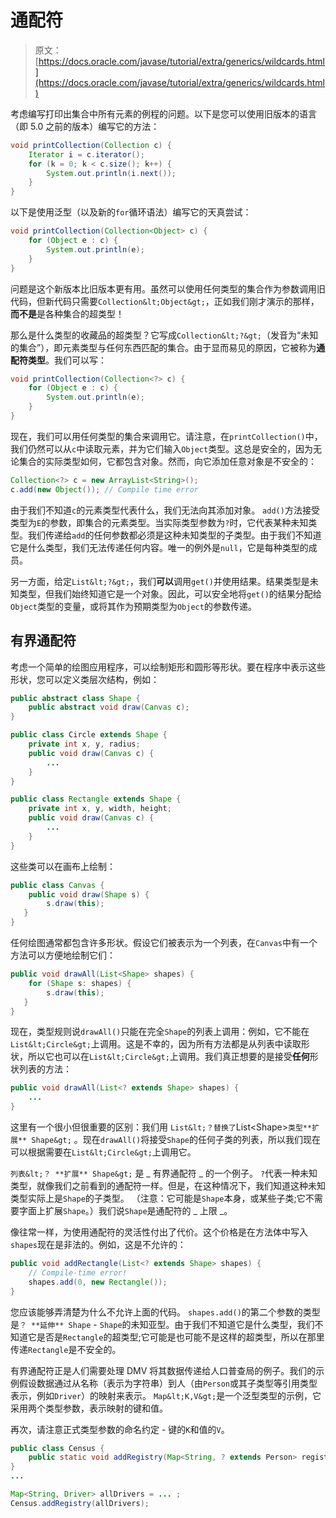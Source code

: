 # 通配符

> 原文： [https://docs.oracle.com/javase/tutorial/extra/generics/wildcards.html](https://docs.oracle.com/javase/tutorial/extra/generics/wildcards.html)

考虑编写打印出集合中所有元素的例程的问题。以下是您可以使用旧版本的语言（即 5.0 之前的版本）编写它的方法：

```java
void printCollection(Collection c) {
    Iterator i = c.iterator();
    for (k = 0; k < c.size(); k++) {
        System.out.println(i.next());
    }
}

```

以下是使用泛型（以及新的`for`循环语法）编写它的天真尝试：

```java
void printCollection(Collection<Object> c) {
    for (Object e : c) {
        System.out.println(e);
    }
}

```

问题是这个新版本比旧版本更有用。虽然可以使用任何类型的集合作为参数调用旧代码，但新代码只需要`Collection&lt;Object&gt;`，正如我们刚才演示的那样，**而不是**是各种集合的超类型！

那么是什么类型的收藏品的超类型？它写成`Collection&lt;?&gt;`（发音为“未知的集合”），即元素类型与任何东西匹配的集合。由于显而易见的原因，它被称为**通配符类型**。我们可以写：

```java
void printCollection(Collection<?> c) {
    for (Object e : c) {
        System.out.println(e);
    }
}

```

现在，我们可以用任何类型的集合来调用它。请注意，在`printCollection()`中，我们仍然可以从`c`中读取元素，并为它们输入`Object`类型。这总是安全的，因为无论集合的实际类型如何，它都包含对象。然而，向它添加任意对象是不安全的：

```java
Collection<?> c = new ArrayList<String>();
c.add(new Object()); // Compile time error

```

由于我们不知道`c`的元素类型代表什么，我们无法向其添加对象。 `add()`方法接受类型为`E`的参数，即集合的元素类型。当实际类型参数为`?`时，它代表某种未知类型。我们传递给`add`的任何参数都必须是这种未知类型的子类型。由于我们不知道它是什么类型，我们无法传递任何内容。唯一的例外是`null`，它是每种类型的成员。

另一方面，给定`List&lt;?&gt;`，我们**可以**调用`get()`并使用结果。结果类型是未知类型，但我们始终知道它是一个对象。因此，可以安全地将`get()`的结果分配给`Object`类型的变量，或将其作为预期类型为`Object`的参数传递。

## 有界通配符

考虑一个简单的绘图应用程序，可以绘制矩形和圆形等形状。要在程序中表示这些形状，您可以定义类层次结构，例如：

```java
public abstract class Shape {
    public abstract void draw(Canvas c);
}

public class Circle extends Shape {
    private int x, y, radius;
    public void draw(Canvas c) {
        ...
    }
}

public class Rectangle extends Shape {
    private int x, y, width, height;
    public void draw(Canvas c) {
        ...
    }
}

```

这些类可以在画布上绘制：

```java
public class Canvas {
    public void draw(Shape s) {
        s.draw(this);
   }
}

```

任何绘图通常都包含许多形状。假设它们被表示为一个列表，在`Canvas`中有一个方法可以方便地绘制它们：

```java
public void drawAll(List<Shape> shapes) {
    for (Shape s: shapes) {
        s.draw(this);
   }
}

```

现在，类型规则说`drawAll()`只能在完全`Shape`的列表上调用：例如，它不能在`List&lt;Circle&gt;`上调用。这是不幸的，因为所有方法都是从列表中读取形状，所以它也可以在`List&lt;Circle&gt;`上调用。我们真正想要的是接受**任何**形状列表的方法：

```java
public void drawAll(List<? extends Shape> shapes) {
    ...
}

```

这里有一个很小但很重要的区别：我们用 `List&lt;？替换了`List&lt;Shape&gt;`类型**扩展** Shape&gt;` 。现在`drawAll()`将接受`Shape`的任何子类的列表，所以我们现在可以根据需要在`List&lt;Circle&gt;`上调用它。

`列表&lt;？ **扩展** Shape&gt;` 是 _ 有界通配符 _ 的一个例子。 `?`代表一种未知类型，就像我们之前看到的通配符一样。但是，在这种情况下，我们知道这种未知类型实际上是`Shape`的子类型。 （注意：它可能是`Shape`本身，或某些子类;它不需要字面上扩展`Shape`。）我们说`Shape`是通配符的 _ 上限 _。

像往常一样，为使用通配符的灵活性付出了代价。这个价格是在方法体中写入`shapes`现在是非法的。例如，这是不允许的：

```java
public void addRectangle(List<? extends Shape> shapes) {
    // Compile-time error!
    shapes.add(0, new Rectangle());
}

```

您应该能够弄清楚为什么不允许上面的代码。 `shapes.add()`的第二个参数的类型是`？ **延伸** Shape` - `Shape`的未知亚型。由于我们不知道它是什么类型，我们不知道它是否是`Rectangle`的超类型;它可能是也可能不是这样的超类型，所以在那里传递`Rectangle`是不安全的。

有界通配符正是人们需要处理 DMV 将其数据传递给人口普查局的例子。我们的示例假设数据通过从名称（表示为字符串）到人（由`Person`或其子类型等引用类型表示，例如`Driver`）的映射来表示。 `Map&lt;K,V&gt;`是一个泛型类型的示例，它采用两个类型参数，表示映射的键和值。

再次，请注意正式类型参数的命名约定 - 键的`K`和值的`V`。

```java
public class Census {
    public static void addRegistry(Map<String, ? extends Person> registry) {
}
...

Map<String, Driver> allDrivers = ... ;
Census.addRegistry(allDrivers);

```